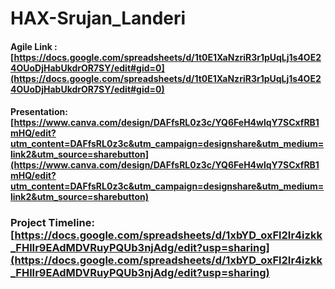 # HAX-Srujan_Landeri

#### Agile Link :  [https://docs.google.com/spreadsheets/d/1t0E1XaNzriR3r1pUqLj1s4OE24OUoDjHabUkdrOR7SY/edit#gid=0](https://docs.google.com/spreadsheets/d/1t0E1XaNzriR3r1pUqLj1s4OE24OUoDjHabUkdrOR7SY/edit#gid=0)

#### Presentation: [https://www.canva.com/design/DAFfsRL0z3c/YQ6FeH4wlqY7SCxfRB1mHQ/edit?utm_content=DAFfsRL0z3c&utm_campaign=designshare&utm_medium=link2&utm_source=sharebutton](https://www.canva.com/design/DAFfsRL0z3c/YQ6FeH4wlqY7SCxfRB1mHQ/edit?utm_content=DAFfsRL0z3c&utm_campaign=designshare&utm_medium=link2&utm_source=sharebutton)

### Project Timeline: [https://docs.google.com/spreadsheets/d/1xbYD_oxFl2Ir4izkk_FHlIr9EAdMDVRuyPQUb3njAdg/edit?usp=sharing](https://docs.google.com/spreadsheets/d/1xbYD_oxFl2Ir4izkk_FHlIr9EAdMDVRuyPQUb3njAdg/edit?usp=sharing)
